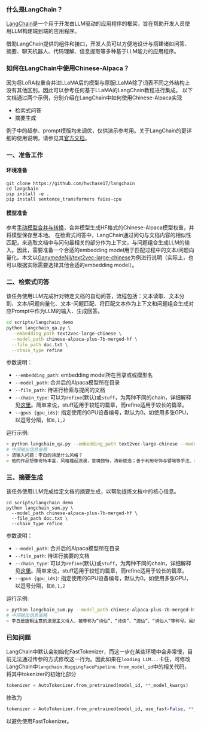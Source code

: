 ### 什么是LangChain？

[LangChain](https://github.com/hwchase17/langchain "Markdown")是一个用于开发由LLM驱动的应用程序的框架，旨在帮助开发人员使用LLM构建端到端的应用程序。

借助LangChain提供的组件和接口，开发人员可以方便地设计与搭建诸如问答、摘要、聊天机器人、代码理解、信息提取等多种基于LLM能力的应用程序。

### 如何在LangChain中使用Chinese-Alpaca？

因为将LoRA权重合并进LLaMA后的模型与原版LLaMA除了词表不同之外结构上没有其他区别，因此可以参考任何基于LLaMA的LangChain教程进行集成。
以下文档通过两个示例，分别介绍在LangChain中如何使用Chinese-Alpaca实现
* 检索式问答
* 摘要生成

例子中的超参、prompt模版均未调优，仅供演示参考用。关于LangChain的更详细的使用说明，请参见其[官方文档](https://docs.langchain.com/docs/)。


### 一、准备工作

#### 环境准备

```
git clone https://github.com/hwchase17/langchain
cd langchain
pip install -e . 
pip install sentence_transformers faiss-cpu
```

#### 模型准备

参考[手动模型合并与转换](https://github.com/ymcui/Chinese-LLaMA-Alpaca/wiki/%E6%89%8B%E5%8A%A8%E6%A8%A1%E5%9E%8B%E5%90%88%E5%B9%B6%E4%B8%8E%E8%BD%AC%E6%8D%A2 "Markdown")，合并模型生成HF格式的Chinese-Alpaca模型权重，并将模型保存至本地。
在检索式问答中，LangChain通过问句与文档内容的相似性匹配，来选取文档中与问句最相关的部分作为上下文，与问题组合生成LLM的输入。因此，需要准备一个合适的embedding model用于匹配过程中的文本/问题向量化。本文以[GanymedeNil/text2vec-large-chinese](https://huggingface.co/GanymedeNil/text2vec-large-chinese/tree/main "Markdown")为例进行说明（实际上，也可以根据实际需要选择其他合适的embedding model）。

### 二、检索式问答

该任务使用LLM完成针对特定文档的自动问答，流程包括：文本读取、文本分割、文本/问题向量化、文本-问题匹配、将匹配文本作为上下文和问题组合生成对应Prompt中作为LLM的输入、生成回答。

```bash
cd scripts/langchain_demo
python langchain_qa.py \
  --embedding_path text2vec-large-chinese \
  --model_path chinese-alpaca-plus-7b-merged-hf \
  --file_path doc.txt \
  --chain_type refine
```

参数说明：

* `--embedding_path`: embedding model所在目录或或模型名
* `--model_path`: 合并后的Alpaca模型所在目录
* `--file_path`: 待进行检索与提问的文档
* `--chain_type`: 可以为`refine`(默认)或`stuff`，为两种不同的chain，详细解释见[这里](https://docs.langchain.com/docs/components/chains/index_related_chains)。简单来说，stuff适用于较短的篇章，而refine适用于较长的篇章。
* `--gpus {gpu_ids}`: 指定使用的GPU设备编号，默认为0。如使用多张GPU，以逗号分隔，如`0,1,2`

运行示例:

```bash
> python langchain_qa.py --embedding_path text2vec-large-chinese --model_path chinese-alpaca-plus-7b-merged-hf --file_path doc.txt --chain_type refine
# 中间输出信息省略
> 请输入问题：李白的诗是什么风格？
> 他的作品想像奇特丰富，风格雄起浪漫，意境独特，清新俊逸；善于利用夸饰与譬喻等手法、自然优美的词句，表现出奔放的情感。
```

### 三、摘要生成

该任务使用LLM完成给定文档的摘要生成，以帮助提炼文档中的核心信息。

```
cd scripts/langchain_demo
python langchain_sum.py \
  --model_path chinese-alpaca-plus-7b-merged-hf \
  --file_path doc.txt \
  --chain_type refine
```

参数说明：

* `--model_path`: 合并后的Alpaca模型所在目录
* `--file_path`: 待进行摘要的文档
* `--chain_type`: 可以为`refine`(默认)或`stuff`，为两种不同的chain，详细解释见[这里](https://docs.langchain.com/docs/components/chains/index_related_chains)。简单来说，stuff适用于较短的篇章，而refine适用于较长的篇章。
* `--gpus {gpu_ids}`: 指定使用的GPU设备编号，默认为0。如使用多张GPU，以逗号分隔，如`0,1,2`

运行示例:

```bash
> python langchain_sum.py --model_path chinese-alpaca-plus-7b-merged-hf --file_path doc.txt
# 中间输出信息省略
> 李白是唐朝注意的浪漫主义诗人，被尊称为“诗仙”、“诗侠”、“酒仙”、“谪仙人“等称号。虽然性格桀骜不驯，但他留下了许多脍炙人口的诗歌作品，这些作品流传至今，被广泛传颂。尽管他只待长安不到两年就离开，但在晚年，他结识了杜甫和高适，并成为好友。然而，安史之乱导致他被捕入狱，最终在63岁去世，虽然他的大部分作品已经散佚，但他留下的九百多首诗歌仍然广受赞誉。
```

### 已知问题

LangChain中默认会初始化FastTokenizer，而这一步在某些环境中会非常慢，目前无法通过传参的方式修改这一行为。因此如果在`loading LLM...`卡住，可修改LangChain中`langchain.HuggingFacePipeline.from_model_id`中的相关代码，将其中tokenizer的初始化部分
```python
tokenizer = AutoTokenizer.from_pretrained(model_id, **_model_kwargs)
```
修改为
```python
tokenizer = AutoTokenizer.from_pretrained(model_id, use_fast=False, **_model_kwargs)
```
以避免使用FastTokenizer。